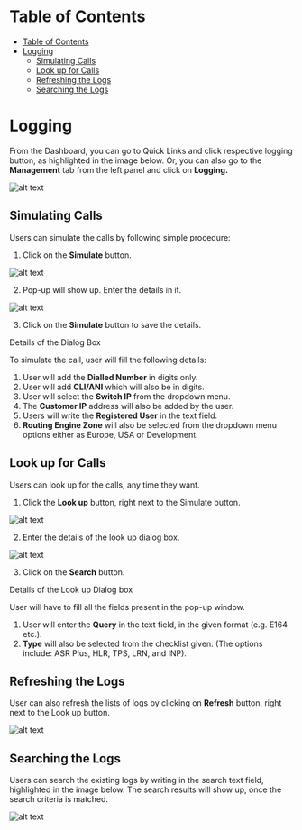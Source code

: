 # Table of Contents

* [Table of Contents](#table-of-contents)
* [Logging](#logging)
    * [Simulating Calls](#simulating-calls)
    * [Look up for Calls](#look-up-for-calls)
    * [Refreshing the Logs](#refreshing-the-logs)
    * [Searching the Logs](#searching-the-logs)

# Logging

From the Dashboard, you can go to Quick Links and click respective logging button, as highlighted in the image below. Or, you can also go to the **Management** tab from the left panel and click on **Logging.**

![alt text][logging-dashboard-new]

## Simulating Calls

Users can simulate the calls by following simple procedure:

1. Click on the **Simulate** button.

![alt text][simulate]

2. Pop-up will show up. Enter the details in it.

![alt text][simulate-call]

3. Click on the **Simulate** button to save the details.

Details of the Dialog Box

To simulate the call, user will fill the following details:

1. User will add the **Dialled Number** in digits only.
2. User will add **CLI/ANI** which will also be in digits.
3. User will select the **Switch IP** from the dropdown menu.
4. The **Customer IP** address will also be added by the user.
5. Users will write the **Registered User** in the text field.
6. **Routing Engine Zone** will also be selected from the dropdown menu options either as Europe, USA or Development.

## Look up for Calls

Users can look up for the calls, any time they want. 

1.	Click the **Look up** button, right next to the Simulate button. 

![alt text][lookup]

2. Enter the details of the look up dialog box.

![alt text][lookup-query]

3. Click on the **Search** button.

Details of the Look up Dialog box 

User will have to fill all the fields present in the pop-up window.

1. User will enter the **Query** in the text field, in the given format (e.g. E164 etc.).
2. **Type** will also be selected from the checklist given. (The options include: ASR Plus, HLR, TPS, LRN, and INP).

## Refreshing the Logs

User can also refresh the lists of logs by clicking on **Refresh** button, right next to the Look up button. 

![alt text][refresh]

## Searching the Logs

Users can search the existing logs by writing in the search text field, highlighted in the image below. The search results will show up, once the search criteria is matched.
 
![alt text][attempts1]

[logging-dashboard-new]: https://raw.githubusercontent.com/digipigeon/connexcs-user-docs/master/img/logging-dashboard-new.png "logging-dashboard"

[simulate]: https://raw.githubusercontent.com/digipigeon/connexcs-user-docs/master/img/simulate.png "simulate"

[simulate-call]: https://raw.githubusercontent.com/digipigeon/connexcs-user-docs/master/img/simulate-call.png "simulate-call"

[lookup]: https://raw.githubusercontent.com/digipigeon/connexcs-user-docs/master/img/lookup.png "lookup"

[lookup-query]: https://raw.githubusercontent.com/digipigeon/connexcs-user-docs/master/img/lookup-query.png "lookup-query"

[refresh]: https://raw.githubusercontent.com/digipigeon/connexcs-user-docs/master/img/refresh.png "refresh"
 
[attempts1]: https://raw.githubusercontent.com/digipigeon/connexcs-user-docs/master/img/attempts1.png "attempts1"
